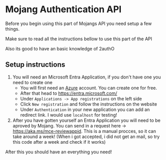 # Mojang Authentication API

Before you begin using this part of Mojangs API you need setup a few things.

Make sure to read all the instructions bellow to use this part of the API

Also its good to have an basic knowledge of 2authO

## Setup instructions

1. You will need an Microsoft Entra Application, if you don't have one you need to create one
    - You will first need an [Azure](https://azure.microsoft.com/en-us/pricing/purchase-options/azure-account?icid=azurefreeaccount&WT.mc_id=A261C142F) account. You can create one for free.
    - After that head to https://entra.microsoft.com/
    - Under `Applications -> App registrations` on the left side
    - Click `New registration` and follow the instructions on the website
    - Under `Authentication` in your new application you can add an redirect link. I would use `localhost` for testing!
2. After you have gotten yourself an Entra Application you will need to be aproved by Mojang. 
You can send in a request here -> https://aka.ms/mce-reviewappid. This is a manual procces, so it can take around a week! (When i got accepted, i did not get an mail, so try this code after a week and check if it works)


After this you should have an everything you need! 

